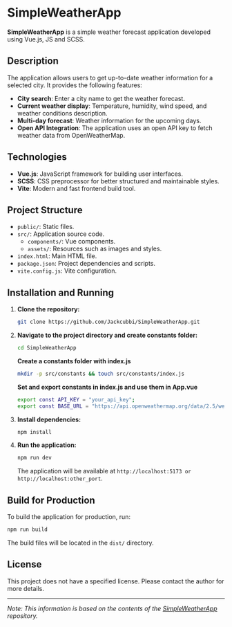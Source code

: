 # SimpleWeatherApp

**SimpleWeatherApp** is a simple weather forecast application developed using Vue.js, JS and SCSS.

## Description

The application allows users to get up-to-date weather information for a selected city. It provides the following features:

- **City search**: Enter a city name to get the weather forecast.
- **Current weather display**: Temperature, humidity, wind speed, and weather conditions description.
- **Multi-day forecast**: Weather information for the upcoming days.
- **Open API Integration**: The application uses an open API key to fetch weather data from OpenWeatherMap.

## Technologies

- **Vue.js**: JavaScript framework for building user interfaces.
- **SCSS**: CSS preprocessor for better structured and maintainable styles.
- **Vite**: Modern and fast frontend build tool.

## Project Structure

- `public/`: Static files.
- `src/`: Application source code.
  - `components/`: Vue components.
  - `assets/`: Resources such as images and styles.
- `index.html`: Main HTML file.
- `package.json`: Project dependencies and scripts.
- `vite.config.js`: Vite configuration.

## Installation and Running

1. **Clone the repository:**

   ```bash
   git clone https://github.com/Jackcubbi/SimpleWeatherApp.git
   ```

2. **Navigate to the project directory and create constants folder:**

   ```bash
   cd SimpleWeatherApp
   ```

   **Create a constants folder with index.js**

   ```bash
   mkdir -p src/constants && touch src/constants/index.js
   ```

   **Set and export constants in index.js and use them in App.vue**

   ```bash
   export const API_KEY = "your_api_key";
   export const BASE_URL = "https://api.openweathermap.org/data/2.5/weather";
   ```

3. **Install dependencies:**

   ```bash
   npm install
   ```

4. **Run the application:**

   ```bash
   npm run dev
   ```

   The application will be available at `http://localhost:5173 or http://localhost:other_port`.

## Build for Production

To build the application for production, run:

```bash
npm run build
```

The build files will be located in the `dist/` directory.

## License

This project does not have a specified license. Please contact the author for more details.

---

_Note: This information is based on the contents of the [SimpleWeatherApp](https://github.com/Jackcubbi/SimpleWeatherApp) repository._
